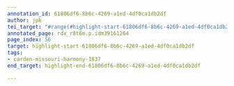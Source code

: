 ```yaml
---
annotation_id: 61806df6-8b6c-4269-a1ed-4df0ca1db2df
author: jpk
tei_target: "#range(#highlight-start-61806df6-8b6c-4269-a1ed-4df0ca1db2df, #highlight-end-61806df6-8b6c-4269-a1ed-4df0ca1db2df)"
annotated_page: rdx_r8t6m.p.idm39161264
page_index: 56
target: highlight-start-61806df6-8b6c-4269-a1ed-4df0ca1db2df
tags:
- carden-missouri-harmony-1837
end_target: highlight-end-61806df6-8b6c-4269-a1ed-4df0ca1db2df

---
```


